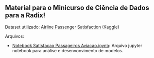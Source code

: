 ## Material para o Minicurso de Ciência de Dados para a Radix!

Dataset utilizado: [Airline Passenger Satisfaction (Kaggle)](https://www.kaggle.com/teejmahal20/airline-passenger-satisfaction/)

Arquivos:
- [Notebook Satisfacao Passageiros Aviacao.ipynb](https://github.com/samirsaliba/airline-satisfaction/blob/main/Notebook%20Satisfacao%20Passageiros%20Aviacao.ipynb):
  Arquivo jupyter notebook para análise e desenvonvimento de modelos.
